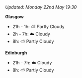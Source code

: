 *Updated: Monday 22nd May 19:30*

**Glasgow**

* 21h - 1h: :partly_sunny: Partly Cloudy
* 2h - 7h: :cloud: Cloudy
* 8h: :partly_sunny: Partly Cloudy

**Edinburgh**

* 21h - 7h: :cloud: Cloudy
* 8h: :partly_sunny: Partly Cloudy
